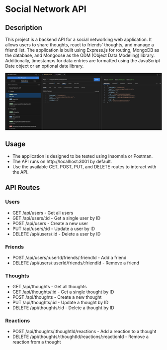 # Social Network API

## Description

This project is a backend API for a social networking web application. It allows users to share thoughts, react to friends' thoughts, and manage a friend list. The application is built using Express.js for routing, MongoDB as the database, and Mongoose as the ODM (Object Data Modeling) library. Additionally, timestamps for data entries are formatted using the JavaScript Date object or an optional date library.

<img src="./Assets/thunder.png" alt="POST route to create user in Thunder" width="1000">

## Usage

- The application is designed to be tested using Insomnia or Postman.
- The API runs on http://localhost:3001 by default.
- Use the available GET, POST, PUT, and DELETE routes to interact with the API.

## API Routes

### Users

- GET /api/users - Get all users
- GET /api/users/:id - Get a single user by ID
- POST /api/users - Create a new user
- PUT /api/users/:id - Update a user by ID
- DELETE /api/users/:id - Delete a user by ID

### Friends

- POST /api/users/:userId/friends/:friendId - Add a friend
- DELETE /api/users/:userId/friends/:friendId - Remove a friend

### Thoughts

- GET /api/thoughts - Get all thoughts
- GET /api/thoughts/:id - Get a single thought by ID
- POST /api/thoughts - Create a new thought
- PUT /api/thoughts/:id - Update a thought by ID
- DELETE /api/thoughts/:id - Delete a thought by ID

### Reactions

- POST /api/thoughts/:thoughtId/reactions - Add a reaction to a thought
- DELETE /api/thoughts/:thoughtId/reactions/:reactionId - Remove a reaction from a thought

